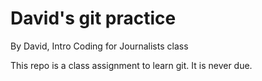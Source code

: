 # David's git practice

By David, Intro Coding for Journalists class

This repo is a class assignment to learn git. It is never due.